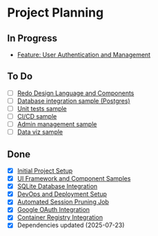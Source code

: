 # Project Planning

## In Progress

- [Feature: User Authentication and Management](./features/001-user-feature.md)

## To Do

- [ ] [Redo Design Language and Components](./features/015-redo-design-language-and-components.md)
- [ ] [Database integration sample (Postgres)](./features/010-postgres-database-integration.md)
- [ ] [Unit tests sample](./features/011-unit-tests-sample.md)
- [ ] [CI/CD sample](./features/012-cicd-sample.md)
- [ ] [Admin management sample](./features/013-admin-management-sample.md)
- [ ] [Data viz sample](./features/014-data-viz-sample.md)

## Done

- [x] [Initial Project Setup](./features/003-initial-project-setup.md)
- [x] [UI Framework and Component Samples](./features/004-ui-framework-samples.md)
- [x] [SQLite Database Integration](./features/005-sqlite-database-integration.md)
- [x] [DevOps and Deployment Setup](./features/006-devops-and-deployment-setup.md)
- [x] [Automated Session Pruning Job](./features/007-data-pruning-job.md)
- [x] [Google OAuth Integration](./features/008-google-oauth-integration.md)
- [x] [Container Registry Integration](./features/009-container-registry-sample.md)
- [x] Dependencies updated (2025-07-23)
